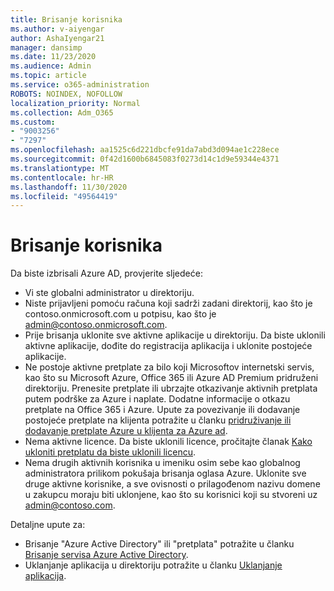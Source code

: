 ```yaml
---
title: Brisanje korisnika
ms.author: v-aiyengar
author: AshaIyengar21
manager: dansimp
ms.date: 11/23/2020
ms.audience: Admin
ms.topic: article
ms.service: o365-administration
ROBOTS: NOINDEX, NOFOLLOW
localization_priority: Normal
ms.collection: Adm_O365
ms.custom:
- "9003256"
- "7297"
ms.openlocfilehash: aa1525c6d221dbcfe91da7abd3d094ae1c228ece
ms.sourcegitcommit: 0f42d1600b6845083f0273d14c1d9e59344e4371
ms.translationtype: MT
ms.contentlocale: hr-HR
ms.lasthandoff: 11/30/2020
ms.locfileid: "49564419"
---
```

# <a name="delete-tenant"></a>Brisanje korisnika

Da biste izbrisali Azure AD, provjerite sljedeće:
- Vi ste globalni administrator u direktoriju.
- Niste prijavljeni pomoću računa koji sadrži zadani direktorij, kao što je contoso.onmicrosoft.com u potpisu, kao što je admin@contoso.onmicrosoft.com.
- Prije brisanja uklonite sve aktivne aplikacije u direktoriju. Da biste uklonili aktivne aplikacije, dođite do registracija aplikacija i uklonite postojeće aplikacije.
- Ne postoje aktivne pretplate za bilo koji Microsoftov internetski servis, kao što su Microsoft Azure, Office 365 ili Azure AD Premium pridruženi direktoriju. Prenesite pretplate ili ubrzajte otkazivanje aktivnih pretplata putem podrške za Azure i naplate. Dodatne informacije o otkazu pretplate na Office 365 i Azure. Upute za povezivanje ili dodavanje postojeće pretplate na klijenta potražite u članku [pridruživanje ili dodavanje pretplate Azure u klijenta za Azure ad](https://docs.microsoft.com/azure/active-directory/fundamentals/active-directory-how-subscriptions-associated-directory).
- Nema aktivne licence. Da biste uklonili licence, pročitajte članak [Kako ukloniti pretplatu da biste uklonili licencu](https://docs.microsoft.com/azure/active-directory/enterprise-users/directory-delete-howto#delete-a-subscription).
- Nema drugih aktivnih korisnika u imeniku osim sebe kao globalnog administratora prilikom pokušaja brisanja oglasa Azure. Uklonite sve druge aktivne korisnike, a sve ovisnosti o prilagođenom nazivu domene u zakupcu moraju biti uklonjene, kao što su korisnici koji su stvoreni uz admin@contoso.com.

Detaljne upute za:
- Brisanje "Azure Active Directory" ili "pretplata" potražite u članku [Brisanje servisa Azure Active Directory](https://docs.microsoft.com/azure/active-directory/users-groups-roles/directory-delete-howto).
- Uklanjanje aplikacija u direktoriju potražite u članku [Uklanjanje aplikacija](https://docs.microsoft.com/azure/active-directory/develop/quickstart-remove-app). 

